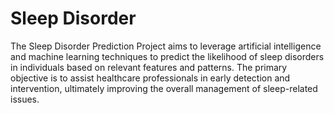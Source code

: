 # Sleep Disorder
The Sleep Disorder Prediction Project aims to leverage artificial intelligence and machine learning techniques to predict the likelihood of sleep disorders in individuals based on relevant features and patterns. The primary objective is to assist healthcare professionals in early detection and intervention, ultimately improving the overall management of sleep-related issues.
